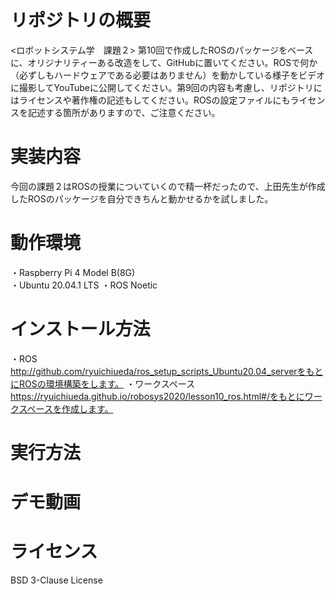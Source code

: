 # リポジトリの概要
<ロボットシステム学　課題２>
第10回で作成したROSのパッケージをベースに、オリジナリティーある改造をして、GitHubに置いてください。ROSで何か（必ずしもハードウェアである必要はありません）を動かしている様子をビデオに撮影してYouTubeに公開してください。第9回の内容も考慮し、リポジトリにはライセンスや著作権の記述もしてください。ROSの設定ファイルにもライセンスを記述する箇所がありますので、ご注意ください。
# 実装内容
今回の課題２はROSの授業についていくので精一杯だったので、上田先生が作成したROSのパッケージを自分できちんと動かせるかを試しました。
# 動作環境
・Raspberry Pi 4 Model B(8G)  
・Ubuntu 20.04.1 LTS
・ROS Noetic
# インストール方法
・ROS
http://github.com/ryuichiueda/ros_setup_scripts_Ubuntu20.04_serverをもとにROSの環境構築をします。
・ワークスペース
https://ryuichiueda.github.io/robosys2020/lesson10_ros.html#/をもとにワークスペースを作成します。


# 実行方法
# デモ動画
# ライセンス
BSD 3-Clause License

